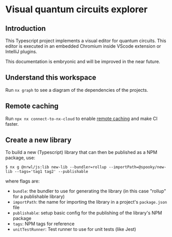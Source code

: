 # Visual quantum circuits explorer


## Introduction

This Typescript project implements a visual editor for quantum circuits. This editor is executed in an embedded Chromium inside VScode extension or IntelliJ plugins.

This documentation is embryonic and will be improved in the near future.

## Understand this workspace

Run `nx graph` to see a diagram of the dependencies of the projects.

## Remote caching

Run `npx nx connect-to-nx-cloud` to enable [remote caching](https://nx.app) and make CI faster.

## Create a new library

To build a new (Typescript) library that can then be published as a NPM package, use:

`$ nx g @nrwl/js:lib new-lib --bundler=rollup --importPath=@spooky/new-lib --tags='tag1 tag2' --publishable`

where flags are:

- `bundle`: the bundler to use for generating the library (in this case "rollup" for a publishable library)
- `importPath`: the name for importing the library in a project's `package.json` file
- `publishable`: setup basic config for the publishing of the library's NPM package
- `tags`: NPM tags for reference
- `unitTestRunner`: Test runner to use for unit tests (like Jest)
